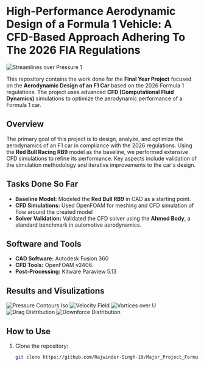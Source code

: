 # High-Performance Aerodynamic Design of a Formula 1 Vehicle: A CFD-Based Approach Adhering To The 2026 FIA Regulations
![Streamlines over Pressure 1](https://github.com/user-attachments/assets/c47a8cdd-3003-4411-9ca2-6b7f634a20ad)

This repository contains the work done for the **Final Year Project** focused on the **Aerodynamic Design of an F1 Car** based on the 2026 Formula 1 regulations. The project uses advanced **CFD (Computational Fluid Dynamics)** simulations to optimize the aerodynamic performance of a Formula 1 car.

## Overview  

The primary goal of this project is to design, analyze, and optimize the aerodynamics of an F1 car in compliance with the 2026 regulations. Using the **Red Bull Racing RB9** model as the baseline, we performed extensive CFD simulations to refine its performance. Key aspects include validation of the simulation methodology and iterative improvements to the car's design.  

## Tasks Done So Far  

- **Baseline Model:** Modeled the **Red Bull RB9** in CAD as a starting point.  
- **CFD Simulations:** Used OpenFOAM for meshing and CFD simulation of flow around the created model  
- **Solver Validation:** Validated the CFD solver using the **Ahmed Body**, a standard benchmark in automotive aerodynamics. 

## Software and Tools  

- **CAD Software:** Autodesk Fusion 360  
- **CFD Tools:** OpenFOAM v2406.  
- **Post-Processing:** Kitware Paraview 5.13

## Results and Visulizations
![Pressure Contours Iso](https://github.com/user-attachments/assets/4453661a-3595-451d-82c3-3442003376d7)
![Velocity Field](https://github.com/user-attachments/assets/7f3dc432-cde3-4f13-9514-5333e085dc00)
![Vortices over U](https://github.com/user-attachments/assets/8727bd1f-0646-4fe5-b7da-0cb5a694073f)
![Drag Distribution](https://github.com/user-attachments/assets/b6b512ff-8a7d-4d22-82b6-4fa0a24d15df)
![Downforce Distribution](https://github.com/user-attachments/assets/ce56513f-f1cc-468e-8395-e3e70d2e4be3)

## How to Use  

1. Clone the repository:  
   ```bash  
   git clone https://github.com/Rajwinder-Singh-19/Major_Project_Formula1_Aerodynamics.git 
